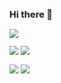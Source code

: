 ### Hi there 👋

<!--
**L-HeyD/L-HeyD** is a ✨ _special_ ✨ repository because its `README.md` (this file) appears on your GitHub profile.

Here are some ideas to get you started:

- 🔭 I’m currently working on ...
- 🌱 I’m currently learning ...
- 👯 I’m looking to collaborate on ...
- 🤔 I’m looking for help with ...
- 💬 Ask me about ...
- 📫 How to reach me: ...
- 😄 Pronouns: ...
- ⚡ Fun fact: ...
-->

<!-- Develpoe tool -->
<img src="https://img.shields.io/badge/Bootstrap-7952B3?style=flat&logo=Bootstrap&logoColor=FFFFFF"/>

<!-- Design tool -->
<img src="https://img.shields.io/badge/Photoshop-31A8FF?style=flat&logo=Adobe Photoshop&logoColor=FFFFFF"/> <img src="https://img.shields.io/badge/Premiere-9999FF?style=flat&logo=Adobe Premiere Pro&logoColor=FFFFFF"/>

<!-- 3D tool -->
<img src="https://img.shields.io/badge/Cinema4D-011A6A?style=flat&logo=Cinema 4D&logoColor=FFFFFF"/> <img src="https://img.shields.io/badge/Blender-F5792A?style=flat&logo=Blender&logoColor=FFFFFF"/>
